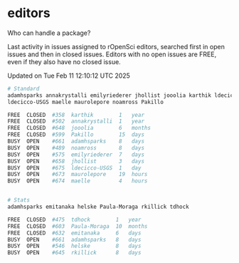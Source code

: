 # editors

Who can handle a package?

Last activity in issues assigned to rOpenSci editors, searched first in open
issues and then in closed issues. Editors with no open issues are FREE, even if
they also have no closed issue.


Updated on Tue Feb 11 12:10:12 UTC 2025

```bash
# Standard
adamhsparks annakrystalli emilyriederer jhollist jooolia karthik ldecicco
ldecicco-USGS maelle maurolepore noamross Pakillo

FREE  CLOSED  #358  karthik        1   year
FREE  CLOSED  #502  annakrystalli  1   year
FREE  CLOSED  #648  jooolia        6   months
FREE  CLOSED  #599  Pakillo        15  days
BUSY  OPEN    #661  adamhsparks    8   days
BUSY  OPEN    #489  noamross       8   days
BUSY  OPEN    #575  emilyriederer  7   days
BUSY  OPEN    #658  jhollist       3   days
BUSY  OPEN    #675  ldecicco-USGS  1   day
BUSY  OPEN    #673  maurolepore    19  hours
BUSY  OPEN    #674  maelle         4   hours


# Stats
adamhsparks emitanaka helske Paula-Moraga rkillick tdhock

FREE  CLOSED  #475  tdhock        1   year
FREE  CLOSED  #603  Paula-Moraga  10  months
FREE  CLOSED  #632  emitanaka     6   days
BUSY  OPEN    #661  adamhsparks   8   days
BUSY  OPEN    #546  helske        8   days
BUSY  OPEN    #645  rkillick      8   days
```
